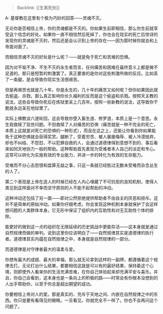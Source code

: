 > Backlink: [[生离死别]]

A: 基督教在这里有个极为巧妙的回答——灵魂不灭。

无论你是否相信上帝，你的灵魂都是不灭的。你如果生前即相信，那么你生前就享受这个信念的好处。如果你一直不相信然后死掉了，你也会在现实的死亡后惊讶的发现你的灵魂是不灭的，然后还是会认识到上帝的存在——因为那时候你就会和上帝面对面了。

而相信灵魂不灭的好处是什么呢？——就是免于死亡和苦难的恐惧。

因为对不垢不净、不生不灭的永生者而言，任何痛苦和困难在最终意义上都是微不足道的。那只是短暂的刺激罢了。真正要害的是你对这些刺激所做的反应。比如丢了一条腿，是会导致你现实生活很艰苦。

但是再艰苦也就是几十年。你是永生的，几十年的痛苦又如何呢？但你如果因此就去偷盗、杀戮，那么真正影响你长久福利的反而是这个偷盗和杀戮。按照天主教的说法，这些会导致你死后在炼狱里呆上几百年。按照一些新教的说法，这导致你干脆就永远呆在地狱里了。

实际上佛教谈六道轮回，这会导致你堕入畜生道、修罗道，本质上是一个意思。永生观救赎了现世问题。不但救赎了人对痛苦的恐惧（痛苦就是一种不完全的死亡，本质上这就是对死亡的恐惧的一种形式），而且在这之上，还能让你看到你如果能免于这种恐惧就会获得奖赏。腿断了，受着穷苦、被人屡屡侮辱、被人冷漠抛弃，却也不纠结、不怨怼、不以犯罪自救的人，会通过道德律得到意想不到的、事后看来如同天地协力一般的帮助。这种帮助首先表现为受难者本人自己的淡定和专心。这常可以转化为实施有效的专业能力，并进一步的转化为有效的生存能力。

受难而不分心去怨恨和盘算无益之事，只这一条就已经胜过无数未受难而杂念丛生的人了。

第二个表现是上帝在造人的时候已经在人内心埋藏了不可抗拒的良知机制，使得人类见到这样面对不幸而坚守原则的人不能不起帮助的冲动。

这种冲动还包括了另一面——即对公然拒绝提供帮助者不由自主的厌恶和排斥。这并不是简单的原始冲动。如果你仔细考虑，你会发现这种机制本身就保护了会这样想问题的人类群体本身。它无形中保证了组织内的互助性和对无互助性个体的排除。

能更好的做到这一点的组织在无限延续的历史挑战中更能存活——这本身就是通过自然规律而做的审判。说到这里你应该明白了——自然规律其实是道德律的执行者。道德律其实内蕴在自然规律之中，本身就是自然规律的一部分。

而道德律是对守律者最大的温柔与爱。

你想有最大的成就、最大的幸福，那么就无论拿到这样的一副牌，都遵循着这个规律去打。无论打出什么结果，都要相信这就是可以有的最好结果，保持着这个心境，则即使外人看来你的生活充满苦难，在你自己体验起来却充满平安与喜乐。并且，你自己会看到，这本身也是一条向上的积极的路——时常会有你根本没想到的人出手帮助你，以至于你总是超出期望的成功。

你要相信上帝对人的爱。那是真实的、充斥于天地之间、内嵌在自然规律之中的东西。你只是要有看得见的眼睛。一旦看见，你就完全不一样了。你也不会再问这个问题了。

